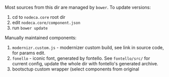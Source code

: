 Most sources from this dir are managed by `bower`. To update versions:

1. cd to `nodeca.core` root dir
2. edit `nodeca.core/component.json`
3. run `bower update`

Manually maintained components:

1. `modernizr.custom.js` - modernizer custom build, see link in source code,
   for params edit.
2. `fonello` - iconic font, generated by fontello. See `fontello/src/` for
   current config, update the whole dir with fontello's generated archive.
3. bootsctup custom wrapper (select components from original 
